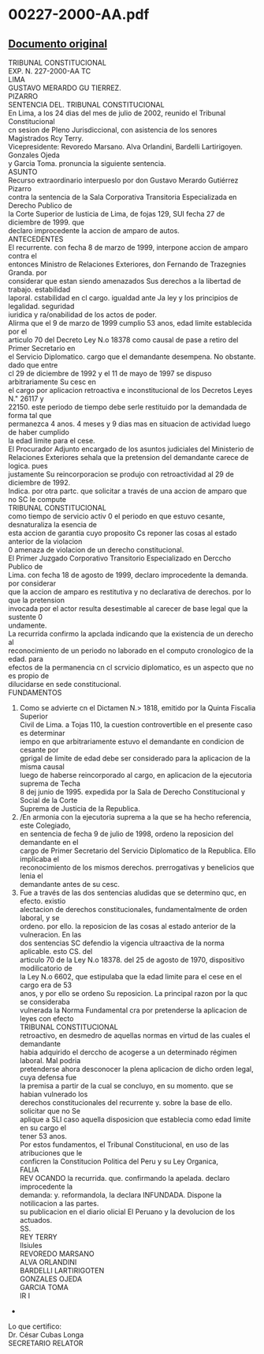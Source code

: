 
00227-2000-AA.pdf
=================
  
[Documento original](https://tc.gob.pe/jurisprudencia/2003/00227-2000-AA.pdf)  
---  
TRIBUNAL CONSTITUCIONAL  
EXP. N. 227-2000-AA TC  
LIMA  
GUSTAVO MERARDO GU TIERREZ.  
PIZARRO  
SENTENCIA DEL. TRIBUNAL CONSTITUCIONAL  
En Lima, a los 24 dias del mes de julio de 2002, reunido el Tribunal Constitucional  
cn sesion de Pleno Jurisdiccional, con asistencia de los senores Magistrados Rcy Terry.  
Vicepresidente: Revoredo Marsano. Alva Orlandini, Bardelli Lartirigoyen. Gonzales Ojeda  
y Garcia Toma. pronuncia la siguiente sentencia.  
ASUNTO  
Recurso extraordinario interpueslo por don Gustavo Merardo Gutiérrez Pizarro  
contra la sentencia de la Sala Corporativa Transitoria Especializada en Derecho Publico de  
la Corte Superior de lusticia de Lima, de fojas 129, SUI fecha 27 de diciembre de 1999. que  
declaro improcedente la accion de amparo de autos.  
ANTECEDENTES  
El recurrente. con fecha 8 de marzo de 1999, interpone accion de amparo contra el  
entonces Ministro de Relaciones Exteriores, don Fernando de Trazegnies Granda. por  
considerar que estan siendo amenazados Sus derechos a la libertad de trabajo. estabilidad  
laporal. cstabilidad en cl cargo. igualdad ante Ja ley y los principios de legalidad. seguridad  
iuridica y ra/onabilidad de los actos de poder.  
Alirma que el 9 de marzo de 1999 cumplio 53 anos, edad limite establecida por el  
articulo 70 del Decreto Ley N.o 18378 como causal de pase a retiro del Primer Secretario en  
el Servicio Diplomatico. cargo que el demandante desempena. No obstante. dado que entre  
cl 29 de diciembre de 1992 y el 11 de mayo de 1997 se dispuso arbitrariamente Su cesc en  
el cargo por aplicacion retroactiva e inconstitucional de los Decretos Leyes N." 26117 y  
22150. este periodo de tiempo debe serle restituido por la demandada de forma tal que  
permanezca 4 anos. 4 meses y 9 dias mas en situacion de actividad luego de haber cumplido  
la edad limite para el cese.  
El Procurador Adjunto encargado de los asuntos judiciales del Ministerio de  
Relaciones Exteriores sehala que la pretension del demandante carece de logica. pues  
justamente Su reincorporacion se produjo con retroactividad al 29 de diciembre de 1992.  
Indica. por otra partc. que solicitar a través de una accion de amparo que no SC le compute  
TRIBUNAL CONSTITUCIONAL  
como tiempo de servicio activ 0 el periodo en que estuvo cesante, desnaturaliza la esencia de  
esta accion de garantia cuyo proposito Cs reponer las cosas al estado anterior de la violacion  
0 amenaza de violacion de un derecho constitucional.  
El Primer Juzgado Corporativo Transitorio Especializado en Derccho Publico de  
Lima. con fecha 18 de agosto de 1999, declaro improcedente la demanda. por considerar  
que la accion de amparo es restitutiva y no declarativa de derechos. por lo que la pretension  
invocada por el actor resulta desestimable al carecer de base legal que la sustente 0  
undamente.  
La recurrida confirmo la apclada indicando que la existencia de un derecho al  
reconocimiento de un periodo no laborado en el computo cronologico de la edad. para  
efectos de la permanencia cn cl scrvicio diplomatico, es un aspecto que no es propio de  
dilucidarse en sede constitucional.  
FUNDAMENTOS  
1. Como se advierte cn el Dictamen N.> 1818, emitido por la Quinta Fiscalia Superior  
Civil de Lima. a Tojas 110, la cuestion controvertible en el presente caso es determinar  
iempo en que arbitrariamente estuvo el demandante en condicion de cesante por  
gprigal de limite de edad debe ser considerado para la aplicacion de la misma causal  
luego de haberse reincorporado al cargo, en aplicacion de la ejecutoria suprema de Techa  
8 dej junio de 1995. expedida por la Sala de Derecho Constitucional y Social de la Corte  
Suprema de Justicia de la Republica.  
2. /En armonia con la ejecutoria suprema a la que se ha hecho referencia, este Colegiado,  
en sentencia de fecha 9 de julio de 1998, ordeno la reposicion del demandante en el  
cargo de Primer Secretario del Servicio Diplomatico de la Republica. Ello implicaba el  
reconocimiento de los mismos derechos. prerrogativas y benelicios que lenia el  
demandante antes de su cesc.  
3. Fue a través de las dos sentencias aludidas que se determino quc, en efecto. existio  
alectacion de derechos constitucionales, fundamentalmente de orden laboral, y se  
ordeno. por ello. la reposicion de las cosas al estado anterior de la vulneracion. En las  
dos sentencias SC defendio la vigencia ultraactiva de la norma aplicable. esto CS. del  
articulo 70 de la Ley N.o 18378. del 25 de agosto de 1970, dispositivo modilicatorio de  
la Ley N.o 6602, que estipulaba que la edad limite para el cese en el cargo era de 53  
anos, y por ello se ordeno Su reposicion. La principal razon por la quc se consideraba  
vulnerada la Norma Fundamental cra por pretenderse la aplicacion de leyes con efecto  
TRIBUNAL CONSTITUCIONAL  
retroactivo, en desmedro de aquellas normas en virtud de las cuales el demandante  
habia adquirido el derccho de acogerse a un determinado régimen laboral. Mal podria  
pretenderse ahora desconocer la plena aplicacion de dicho orden legal, cuya defensa fue  
la premisa a partir de la cual se concluyo, en su momento. que se habian vulnerado los  
derechos constitucionales del recurrente y. sobre la base de ello. solicitar que no Se  
aplique a SLI caso aquella disposicion que establecia como edad limite en su cargo el  
tener 53 anos.  
Por estos fundamentos, el Tribunal Constitucional, en uso de las atribuciones que le  
conficren la Constitucion Politica del Peru y su Ley Organica,  
FALIA  
REV OCANDO la recurrida. que. confirmando la apelada. declaro improcedente la  
demanda: y. reformandola, la declara INFUNDADA. Dispone la notilicacion a las partes.  
su publicacion en el diario olicial El Peruano y la devolucion de los actuados.  
SS.  
REY TERRY  
llsiules  
REVOREDO MARSANO  
ALVA ORLANDINI  
BARDELLI LARTIRIGOTEN  
GONZALES OJEDA  
GARCIA TOMA  
lR I  
-  
Lo que certifico:  
Dr. César Cubas Longa  
SECRETARIO RELATOR